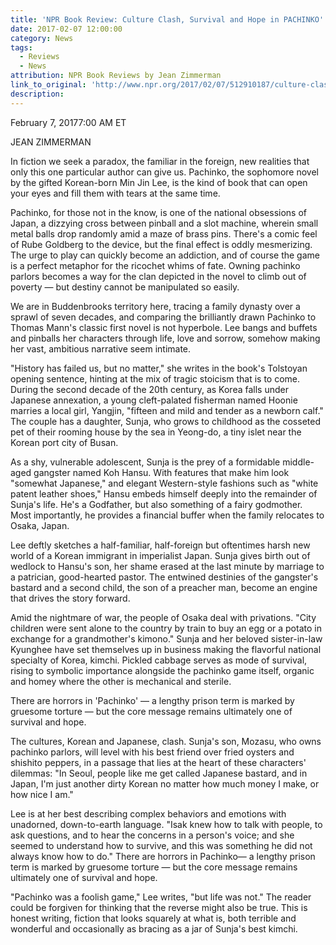 ```yaml
---
title: 'NPR Book Review: Culture Clash, Survival and Hope in PACHINKO'
date: 2017-02-07 12:00:00
category: News
tags:
  - Reviews
  - News
attribution: NPR Book Reviews by Jean Zimmerman
link_to_original: 'http://www.npr.org/2017/02/07/512910187/culture-clash-survival-and-hope-in-pachinko'
description:
---
```



February 7, 20177:00 AM ET

JEAN ZIMMERMAN

In fiction we seek a paradox, the familiar in the foreign, new realities that only this one particular author can give us. Pachinko, the sophomore novel by the gifted Korean-born Min Jin Lee, is the kind of book that can open your eyes and fill them with tears at the same time.

Pachinko, for those not in the know, is one of the national obsessions of Japan, a dizzying cross between pinball and a slot machine, wherein small metal balls drop randomly amid a maze of brass pins. There's a comic feel of Rube Goldberg to the device, but the final effect is oddly mesmerizing. The urge to play can quickly become an addiction, and of course the game is a perfect metaphor for the ricochet whims of fate. Owning pachinko parlors becomes a way for the clan depicted in the novel to climb out of poverty — but destiny cannot be manipulated so easily.

We are in Buddenbrooks territory here, tracing a family dynasty over a sprawl of seven decades, and comparing the brilliantly drawn Pachinko to Thomas Mann's classic first novel is not hyperbole. Lee bangs and buffets and pinballs her characters through life, love and sorrow, somehow making her vast, ambitious narrative seem intimate.

"History has failed us, but no matter," she writes in the book's Tolstoyan opening sentence, hinting at the mix of tragic stoicism that is to come. During the second decade of the 20th century, as Korea falls under Japanese annexation, a young cleft-palated fisherman named Hoonie marries a local girl, Yangjin, "fifteen and mild and tender as a newborn calf." The couple has a daughter, Sunja, who grows to childhood as the cosseted pet of their rooming house by the sea in Yeong-do, a tiny islet near the Korean port city of Busan.

As a shy, vulnerable adolescent, Sunja is the prey of a formidable middle-aged gangster named Koh Hansu. With features that make him look "somewhat Japanese," and elegant Western-style fashions such as "white patent leather shoes," Hansu embeds himself deeply into the remainder of Sunja's life. He's a Godfather, but also something of a fairy godmother. Most importantly, he provides a financial buffer when the family relocates to Osaka, Japan.

Lee deftly sketches a half-familiar, half-foreign but oftentimes harsh new world of a Korean immigrant in imperialist Japan. Sunja gives birth out of wedlock to Hansu's son, her shame erased at the last minute by marriage to a patrician, good-hearted pastor. The entwined destinies of the gangster's bastard and a second child, the son of a preacher man, become an engine that drives the story forward.

Amid the nightmare of war, the people of Osaka deal with privations. "City children were sent alone to the country by train to buy an egg or a potato in exchange for a grandmother's kimono." Sunja and her beloved sister-in-law Kyunghee have set themselves up in business making the flavorful national specialty of Korea, kimchi. Pickled cabbage serves as mode of survival, rising to symbolic importance alongside the pachinko game itself, organic and homey where the other is mechanical and sterile.

There are horrors in 'Pachinko' — a lengthy prison term is marked by gruesome torture — but the core message remains ultimately one of survival and hope.

The cultures, Korean and Japanese, clash. Sunja's son, Mozasu, who owns pachinko parlors, will level with his best friend over fried oysters and shishito peppers, in a passage that lies at the heart of these characters' dilemmas: "In Seoul, people like me get called Japanese bastard, and in Japan, I'm just another dirty Korean no matter how much money I make, or how nice I am."

Lee is at her best describing complex behaviors and emotions with unadorned, down-to-earth language. "Isak knew how to talk with people, to ask questions, and to hear the concerns in a person's voice; and she seemed to understand how to survive, and this was something he did not always know how to do." There are horrors in Pachinko— a lengthy prison term is marked by gruesome torture — but the core message remains ultimately one of survival and hope.

"Pachinko was a foolish game," Lee writes, "but life was not." The reader could be forgiven for thinking that the reverse might also be true. This is honest writing, fiction that looks squarely at what is, both terrible and wonderful and occasionally as bracing as a jar of Sunja's best kimchi.